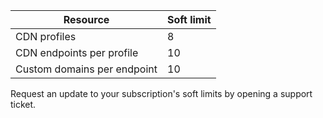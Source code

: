 
| Resource | Soft limit |
| --- | --- |
| CDN profiles |8 |
| CDN endpoints per profile |10 |
| Custom domains per endpoint |10  |

Request an update to your subscription's soft limits by opening a support ticket.

